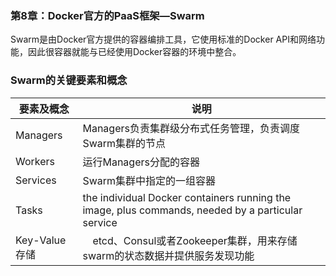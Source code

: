 ### **第8章：Docker官方的PaaS框架—Swarm**

Swarm是由Docker官方提供的容器编排工具，它使用标准的Docker API和网络功能，因此很容器就能与已经使用Docker容器的环境中整合。

### Swarm的关键要素和概念

| 要素及概念 | 说明 |
| --- | --- |
| Managers | Managers负责集群级分布式任务管理，负责调度Swarm集群的节点 |
| Workers | 运行Managers分配的容器
| Services | Swarm集群中指定的一组容器 |
| Tasks | the individual Docker containers running the image, plus commands, needed by a particular service　|
| Key-Value存储 |　etcd、Consul或者Zookeeper集群，用来存储swarm的状态数据并提供服务发现功能

